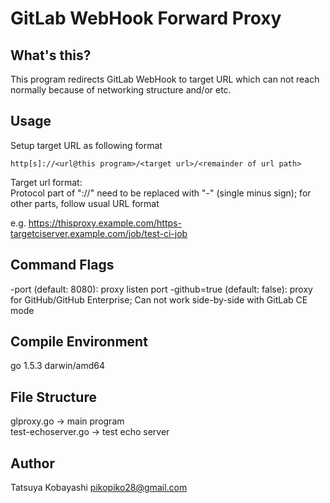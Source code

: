 GitLab WebHook Forward Proxy
====

What's this?
----
This program redirects GitLab WebHook to target URL which can not reach normally because of networking structure and/or etc.

Usage
----
Setup target URL as following format
```
http[s]://<url@this program>/<target url>/<remainder of url path>
```

Target url format:  
Protocol part of "://" need to be replaced with "-" (single minus sign); for other parts, follow usual URL format

e.g.
https://thisproxy.example.com/https-targetciserver.example.com/job/test-ci-job

Command Flags
----
-port (default: 8080): proxy listen port
-github=true (default: false): proxy for GitHub/GitHub Enterprise; Can not work side-by-side with GitLab CE mode

Compile Environment
----
go 1.5.3 darwin/amd64

File Structure
----
glproxy.go -> main program  
test-echoserver.go -> test echo server

Author
----
Tatsuya Kobayashi <pikopiko28@gmail.com>

